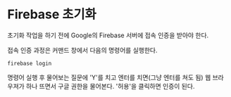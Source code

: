 # Firebase 초기화

초기화 작업을 하기 전에 Google의 Firebase 서버에 접속 인증을 받아야 한다.

접속 인증 과정은 커맨드 창에서 다음의 명령어를 실행한다.

```
firebase login
```

명령어 실행 후 물어보는 질문에 'Y'를 치고 엔터를 치면\(그냥 엔터를 쳐도 됨\) 웹 브라우져가 하나 뜨면서 구글 권한을 물어본다. '허용'을 클릭하면 인증이 된다.

